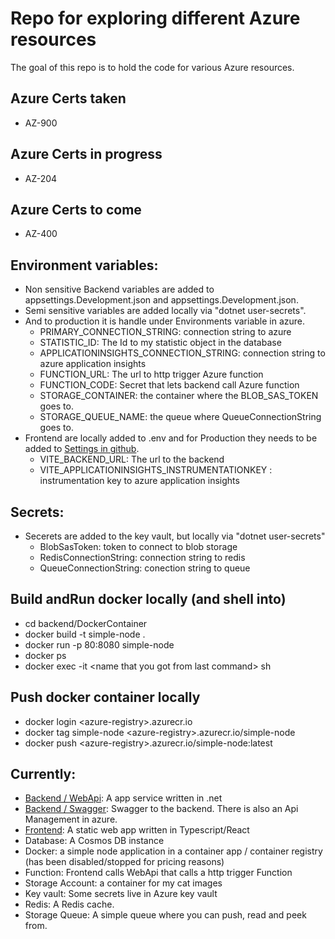 # Repo for exploring different Azure resources
The goal of this repo is to hold the code for various Azure resources.

## Azure Certs taken
- AZ-900

## Azure Certs in progress
- AZ-204

## Azure Certs to come
- AZ-400

## Environment variables:
- Non sensitive Backend variables are added to appsettings.Development.json and appsettings.Development.json.
- Semi sensitive variables are added locally via "dotnet user-secrets".
- And to production it is handle under Environments variable in azure.
    - PRIMARY_CONNECTION_STRING: connection string to azure
    - STATISTIC_ID:  The Id to my statistic object in the database
    - APPLICATIONINSIGHTS_CONNECTION_STRING: connection string to azure application insights
    - FUNCTION_URL: The url to http trigger Azure function
    - FUNCTION_CODE: Secret that lets backend call Azure function
    - STORAGE_CONTAINER: the container where the BLOB_SAS_TOKEN goes to.
    - STORAGE_QUEUE_NAME: the queue where QueueConnectionString goes to.
- Frontend are locally added to .env and for Production they needs to be added to [Settings in github](https://github.com/eriktoger/learn_azure/settings/environments).
    - VITE_BACKEND_URL: The url to the backend
    - VITE_APPLICATIONINSIGHTS_INSTRUMENTATIONKEY : instrumentation key to azure application insights

## Secrets:
- Secerets are added to the key vault, but locally via "dotnet user-secrets"
    - BlobSasToken: token to connect to blob storage
    - RedisConnectionString: connection string to redis
    - QueueConnectionString: conection string to queue

## Build andRun docker locally (and shell into)
 - cd backend/DockerContainer
 - docker build -t simple-node .
 - docker run  -p 80:8080 simple-node
 - docker ps
 - docker exec -it \<name that you got from last command> sh

## Push docker container locally
 - docker login \<azure-registry>.azurecr.io
 - docker tag simple-node \<azure-registry>.azurecr.io/simple-node
 - docker push \<azure-registry>.azurecr.io/simple-node:latest

## Currently:
- [Backend / WebApi](https://etogerbackend.azurewebsites.net): A app service written in .net
- [Backend / Swagger](https://etogerbackend.azurewebsites.net/swagger/index.html): Swagger to the backend. There is also an Api Management in azure.
- [Frontend](https://witty-wave-01133fe0f.5.azurestaticapps.net/): A static web app written in Typescript/React
- Database: A Cosmos DB instance
- Docker: a simple node application in a container app / container registry (has been disabled/stopped for pricing reasons)
- Function: Frontend calls WebApi that calls a http trigger Function
- Storage Account: a container for my cat images
- Key vault: Some secrets live in Azure key vault
- Redis: A Redis cache.
- Storage Queue: A simple queue where you can push, read and peek from.
